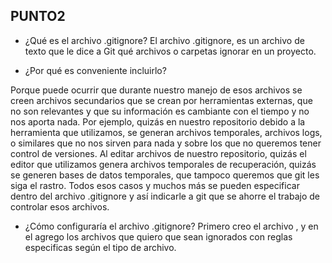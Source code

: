 ## PUNTO2

- ¿Qué es el archivo .gitignore?
El archivo .gitignore, es un archivo de texto que le dice a Git qué archivos o carpetas ignorar en un proyecto.

- ¿Por qué es conveniente incluirlo?

Porque puede ocurrir que durante nuestro manejo de esos archivos se creen archivos secundarios que se crean por herramientas externas, que no son relevantes y que su información es cambiante con el tiempo y no nos aporta nada.
Por ejemplo, quizás en nuestro repositorio debido a la herramienta que utilizamos, se generan archivos temporales, archivos logs, o similares que no nos sirven para nada y sobre los que no queremos tener control de versiones.
Al editar archivos de nuestro repositorio, quizás el editor que utilizamos genera archivos temporales de recuperación, quizás se generen bases de datos temporales, que tampoco queremos que git les siga el rastro.
Todos esos casos y muchos más se pueden especificar dentro del archivo .gitignore y así indicarle a git que se ahorre el trabajo de controlar esos archivos.

- ¿Cómo configuraría el archivo .gitignore?
Primero creo el archivo , y en el agrego los archivos que quiero que sean ignorados con reglas especificas según el tipo de archivo.